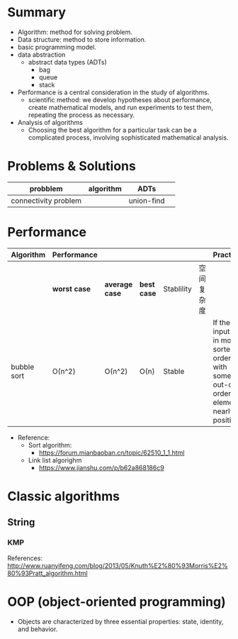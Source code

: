 
# Summary
- Algorithm: method for solving problem.
- Data structure: method to store information.
- basic programming model.
- data abstraction
  - abstract data types (ADTs) 
    - bag
    - queue
    - stack
- Performance is a central consideration in the study of algorithms.
  - scientific method: we develop hypotheses about performance, create mathematical models, and run experiments to test them, repeating the process as necessary.
- Analysis of algorithms
  - Choosing the best algorithm for a particular task can be a complicated process, involving sophisticated mathematical analysis.


# Problems & Solutions
|probblem | algorithm | ADTs |  | 
| ------- | --------- | ---- | --|
|connectivity problem|| union-find |


# Performance


| Algorithm  | Performance |  |  || | Practical |
| -----------| ------------- | -------------| -------------| ------------- | ------------- |------------- |
|            | **worst case**  | **average case**  | **best case** | Stablility|空间复杂度|
| bubble sort  | О(n^2)  |  О(n^2)  | О(n) | Stable ||If the input is in mostly sorted order with some out-of-order elements nearly in position. |


- Reference:
  - Sort algorithm: 
    - https://forum.mianbaoban.cn/topic/62510_1_1.html
  - Link list algorighm
    - https://www.jianshu.com/p/b62a868186c9




# Classic algorithms
## String
### KMP
References:  
http://www.ruanyifeng.com/blog/2013/05/Knuth%E2%80%93Morris%E2%80%93Pratt_algorithm.html  




# OOP (object-oriented programming)
- Objects are characterized by three essential properties: state, identity, and behavior.
